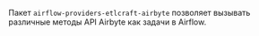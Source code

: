 Пакет `airflow-providers-etlcraft-airbyte` позволяет вызывать различные методы API Airbyte как задачи в Airflow.